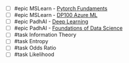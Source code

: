 - [ ] #epic MSLearn - [Pytorch Fundaments](https://learn.microsoft.com/en-us/training/paths/pytorch-fundamentals/?wt.mc_id=aiml-7486-cxa&source=learn)
- [ ] #epic MSLearn - [DP100 Azure ML](https://learn.microsoft.com/en-us/certifications/exams/dp-100)
- [ ] #epic PadhAI - [Deep Learning](https://padhai.onefourthlabs.in/courses/take/dl-feb-2019/lessons/5909127-overview-of-the-course)
- [ ] #epic PadhAI - [Foundations of Data Science](https://padhai.onefourthlabs.in/courses/take/data-science/lessons/10462395-engineering-aspects-of-data-science)
- [ ] #task Information Theory
- [ ] #task Entropy
- [ ] #task Odds Ratio
- [ ] #task Likelihood